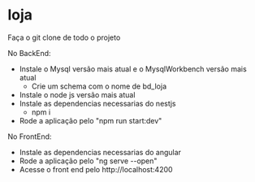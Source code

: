 # loja

Faça o git clone de todo o projeto

No BackEnd:
- Instale o Mysql versão mais atual e o MysqlWorkbench versão mais atual
  * Crie um schema com o nome de bd_loja
- Instale o node js versão mais atual
- Instale as dependencias necessarias do nestjs
  * npm i
- Rode a aplicação pelo "npm run start:dev"

No FrontEnd:
- Instale as dependencias necessarias do angular
- Rode a aplicação pelo "ng serve --open"
- Acesse o front end pelo http://localhost:4200
